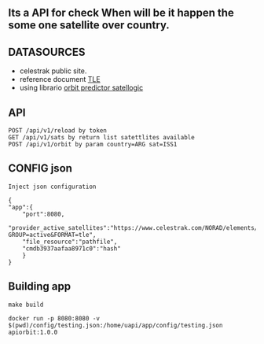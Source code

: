 Its a API for check When will be it happen the some one satellite over country.
-----------------------

## DATASOURCES

- celestrak public site.
- reference document [TLE](https://gportal.jaxa.jp/gpr/assets/mng_upload/GCOM-C/TLE_en.pdf)
- using librario [orbit predictor satellogic](https://github.com/satellogic/orbit-predictor)


## API

```
POST /api/v1/reload by token
GET /api/v1/sats by return list satettlites available
POST /api/v1/orbit by param country=ARG sat=ISS1
```

## CONFIG json

```
Inject json configuration

{
"app":{
    "port":8080,
    "provider_active_satellites":"https://www.celestrak.com/NORAD/elements/gp.php?GROUP=active&FORMAT=tle",
    "file_resource":"pathfile",
    "cmdb3937aafaa8971c0":"hash"
    }
}

```
## Building app

```
make build

docker run -p 8080:8080 -v $(pwd)/config/testing.json:/home/uapi/app/config/testing.json apiorbit:1.0.0

```